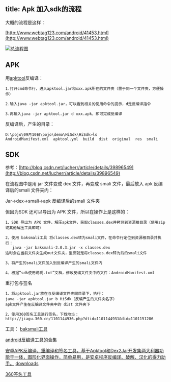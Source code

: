 title: Apk 加入sdk的流程
---

大概的流程是这样：

[http://www.webtag123.com/android/41453.html](http://www.webtag123.com/android/41453.html)

[![总流程图](http://images.cnitblog.com/blog/231632/201412/211153140304884.png "总流程图")](http://images.cnitblog.com/blog/231632/201412/211153140304884.png "总流程图")

## APK
用[apktool](https://bitbucket.org/iBotPeaches/apktool/downloads)反编译：   

	1.打开cmd命令行，进入apktool.jar和xxx.apk所在的文件夹（置于同一个文件夹，方便操作）
	
	2.输入java -jar apktool.jar，可以看到相关的使用命令的提示，d是反编译指令
	
	3.再输入java -jar apktool.jar d xxx.apk，即可完成反编译


反编译后，产生的目录：

	D:\pojo\09月10日\pojo\demo\HiSdk\HiSdk>ls
	AndroidManifest.xml  apktool.yml  build  dist  original  res  smali

## SDK
参考：[http://blog.csdn.net/lucherr/article/details/39896549](http://blog.csdn.net/lucherr/article/details/39896549)


在流程图中是用 jar 文件变成 dex 文件，再变成 smali 文件，最后放入 apk 反编译后的smali 文件夹内：

Jar->dex->smali->apk 反编译后的smali 文件夹

但因为SDK 还可以导出为 APK 文件，所以在操作上是这样的：

	1、SDK 导出为 APK 文件，解压apk文件，获取classes.dex并拷贝到资源根目录（使用zip或其他解压工具即可）
	
	2、使用 baksmali工具 将classes.dex转为smali文件，在命令行定位到资源根目录并执行：
	   java -jar baksmali-2.0.3.jar -x classes.dex
	这时会在当前文件夹生成out文件夹，里面就是将classes.dex转为后的smali文件
	
	3、将产生的smali文件加入到反编译产生的smali文件内
	
	4、根据“sdk使用说明.txt”文档，修改反编文件夹中的文件：AndroidManifest.xml


重打包与签名

	1、将apktool.jar放在与反编译文件夹同目录下，执行：
	java -jar apktool.jar b HiSdk（反编产生的文件夹名字）
	apk文件产生在反编译文件夹中的 dist 文件夹下
	
	2、使用360签名工具进行签名，下载地址：
	http://jiagu.360.cn/1101144936.php?dtid=1101144931&did=1101151286


工具：
[baksmali工具]((https://bitbucket.org/JesusFreke/smali/downloads))

[android反编译工具的合集](https://github.com/Juude/droidReverse)

[安卓APK反编译、重编译和签名工具，基于Apktool和Dex2Jar开发集两大利器功能于一体，图形化界面操作，简单易用，是安卓程序反编译、破解、汉化的得力助手。](https://code.google.com/p/anti-droid/)
[downloads](https://code.google.com/p/anti-droid/downloads/list)

[360签名工具](http://jiagu.360.cn/1101144936.php?dtid=1101144931&did=1101151286)